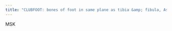```yaml
---
title: "CLUBFOOT: bones of foot in same plane as tibia &amp; fibula, Ass: multiple syndromes, oligohydramnios ROCKERBOTTOM FOOT: downward portion of foot is convex, protrusion of heel SKELETAL DYSPLASIAS: Jeune's, thanatophoric, achondrogenesis THANATOPHORIC DYSPLASIA: &quot;cloverleaf skull&quot;, polyhydramnios, small thorax w/ short ribs, normal mineralization, platyspondyly (nonossified spaces in spine enlarged) OI: unable to see bright calvarial margins (near field well visualized), demineralization"
---
```

MSK

